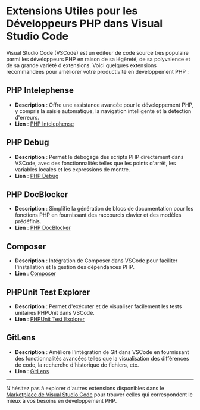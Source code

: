 # Extensions Utiles pour les Développeurs PHP dans Visual Studio Code

Visual Studio Code (VSCode) est un éditeur de code source très populaire parmi les développeurs PHP en raison de sa légèreté, de sa polyvalence et de sa grande variété d'extensions. Voici quelques extensions recommandées pour améliorer votre productivité en développement PHP :

## PHP Intelephense
- **Description** : Offre une assistance avancée pour le développement PHP, y compris la saisie automatique, la navigation intelligente et la détection d'erreurs.
- **Lien** : [PHP Intelephense](https://marketplace.visualstudio.com/items?itemName=bmewburn.vscode-intelephense-client)

## PHP Debug
- **Description** : Permet le débogage des scripts PHP directement dans VSCode, avec des fonctionnalités telles que les points d'arrêt, les variables locales et les expressions de montre.
- **Lien** : [PHP Debug](https://marketplace.visualstudio.com/items?itemName=felixfbecker.php-debug)

## PHP DocBlocker
- **Description** : Simplifie la génération de blocs de documentation pour les fonctions PHP en fournissant des raccourcis clavier et des modèles prédéfinis.
- **Lien** : [PHP DocBlocker](https://marketplace.visualstudio.com/items?itemName=neilbrayfield.php-docblocker)

## Composer
- **Description** : Intégration de Composer dans VSCode pour faciliter l'installation et la gestion des dépendances PHP.
- **Lien** : [Composer](https://marketplace.visualstudio.com/items?itemName=ikappas.composer)

## PHPUnit Test Explorer
- **Description** : Permet d'exécuter et de visualiser facilement les tests unitaires PHPUnit dans VSCode.
- **Lien** : [PHPUnit Test Explorer](https://marketplace.visualstudio.com/items?itemName=recca0120.vscode-phpunit)

## GitLens
- **Description** : Améliore l'intégration de Git dans VSCode en fournissant des fonctionnalités avancées telles que la visualisation des différences de code, la recherche d'historique de fichiers, etc.
- **Lien** : [GitLens](https://marketplace.visualstudio.com/items?itemName=eamodio.gitlens)

---

N'hésitez pas à explorer d'autres extensions disponibles dans le [Marketplace de Visual Studio Code](https://marketplace.visualstudio.com/) pour trouver celles qui correspondent le mieux à vos besoins en développement PHP.
